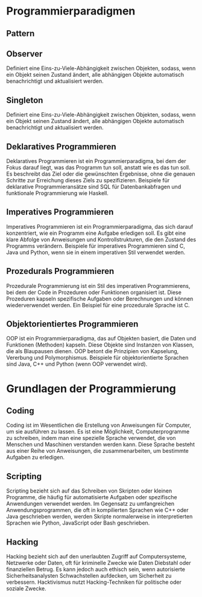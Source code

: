 # Programmierparadigmen

## Pattern


## Observer
Definiert eine Eins-zu-Viele-Abhängigkeit zwischen Objekten, sodass, wenn ein Objekt seinen Zustand ändert, alle abhängigen Objekte automatisch benachrichtigt und aktualisiert werden. ​

## Singleton
Definiert eine Eins-zu-Viele-Abhängigkeit zwischen Objekten, sodass, wenn ein Objekt seinen Zustand ändert, alle abhängigen Objekte automatisch benachrichtigt und aktualisiert werden. ​

## Deklaratives Programmieren
Deklaratives Programmieren ist ein Programmierparadigma, bei dem der Fokus darauf liegt, was das Programm tun soll, anstatt wie es das tun soll. Es beschreibt das Ziel oder die gewünschten Ergebnisse, ohne die genauen Schritte zur Erreichung dieses Ziels zu spezifizieren. Beispiele für deklarative Programmieransätze sind SQL für Datenbankabfragen und funktionale Programmierung wie Haskell.​

## Imperatives Programmieren
Imperatives Programmieren ist ein Programmierparadigma, das sich darauf konzentriert, wie ein Programm eine Aufgabe erledigen soll. Es gibt eine klare Abfolge von Anweisungen und Kontrollstrukturen, die den Zustand des Programms verändern. Beispiele für imperatives Programmieren sind C, Java und Python, wenn sie in einem imperativen Stil verwendet werden.​

## Prozedurals Programmieren
Prozedurale Programmierung ist ein Stil des imperativen Programmierens, bei dem der Code in Prozeduren oder Funktionen organisiert ist. Diese Prozeduren kapseln spezifische Aufgaben oder Berechnungen und können wiederverwendet werden. Ein Beispiel für eine prozedurale Sprache ist C.​

## Objektorientiertes Programmieren
OOP ist ein Programmierparadigma, das auf Objekten basiert, die Daten und Funktionen (Methoden) kapseln. Diese Objekte sind Instanzen von Klassen, die als Blaupausen dienen. OOP betont die Prinzipien von Kapselung, Vererbung und Polymorphismus. Beispiele für objektorientierte Sprachen sind Java, C++ und Python (wenn OOP verwendet wird).​


# Grundlagen der Programmierung

## Coding
Coding ist im Wesentlichen die Erstellung von Anweisungen für Computer, um sie ausführen zu lassen. Es ist eine Möglichkeit, Computerprogramme zu schreiben, indem man eine spezielle Sprache verwendet, die von Menschen und Maschinen verstanden werden kann. Diese Sprache besteht aus einer Reihe von Anweisungen, die zusammenarbeiten, um bestimmte Aufgaben zu erledigen. 

## Scripting
Scripting bezieht sich auf das Schreiben von Skripten oder kleinen Programme, die häufig für automatisierte Aufgaben oder spezifische Anwendungen verwendet werden. Im Gegensatz zu umfangreichen Anwendungsprogrammen, die oft in kompilierten Sprachen wie C++ oder Java geschrieben werden, werden Skripte normalerweise in interpretierten Sprachen wie Python, JavaScript oder Bash geschrieben.

## Hacking
Hacking bezieht sich auf den unerlaubten Zugriff auf Computersysteme, Netzwerke oder Daten, oft für kriminelle Zwecke wie Daten Diebstahl oder finanziellen Betrug. Es kann jedoch auch ethisch sein, wenn autorisierte Sicherheitsanalysten Schwachstellen aufdecken, um Sicherheit zu verbessern. Hacktivismus nutzt Hacking-Techniken für politische oder soziale Zwecke.
